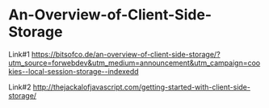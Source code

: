# An-Overview-of-Client-Side-Storage

Link#1 https://bitsofco.de/an-overview-of-client-side-storage/?utm_source=forwebdev&utm_medium=announcement&utm_campaign=cookies--local-session-storage--indexedd


Link#2 http://thejackalofjavascript.com/getting-started-with-client-side-storage/
